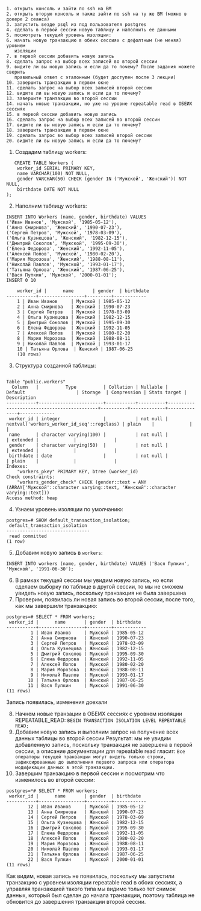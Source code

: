 ```azure
1. открыть консоль и зайти по ssh на ВМ
2. открыть вторую консоль и также зайти по ssh на ту же ВМ (можно в докере 2 сеанса)
3. запустить везде psql из под пользователя postgres
4. сделать в первой сессии новую таблицу и наполнить ее данными
5. посмотреть текущий уровень изоляции:
6. начать новую транзакцию в обеих сессиях с дефолтным (не меняя) уровнем
   изоляции
7. в первой сессии добавить новую запись
8. сделать запрос на выбор всех записей во второй сессии
9. видите ли вы новую запись и если да то почему? После задания можете сверить
   правильный ответ с эталонным (будет доступен после 3 лекции)
10. завершить транзакцию в первом окне
11. сделать запрос на выбор всех записей второй сессии
12. видите ли вы новую запись и если да то почему?
13. завершите транзакцию во второй сессии
14. начать новые транзакции, но уже на уровне repeatable read в ОБЕИХ сессиях
15. в первой сессии добавить новую запись
16. сделать запрос на выбор всех записей во второй сессии
17. видите ли вы новую запись и если да то почему?
18. завершить транзакцию в первом окне
19. сделать запрос во выбор всех записей второй сессии
20. видите ли вы новую запись и если да то почему?
```

1. Создадим таблицу workers:
```azure
   CREATE TABLE Workers (
    worker_id SERIAL PRIMARY KEY,
    name VARCHAR(100) NOT NULL,
    gender VARCHAR(50) CHECK (gender IN ('Мужской', 'Женский')) NOT NULL,
    birthdate DATE NOT NULL
);
```
2. Наполним таблицу workers:
```azure
INSERT INTO Workers (name, gender, birthdate) VALUES
('Иван Иванов', 'Мужской', '1985-05-12'),
('Анна Смирнова', 'Женский', '1990-07-23'),
('Сергей Петров', 'Мужской', '1978-03-09'),
('Ольга Кузнецова', 'Женский', '1982-12-15'),
('Дмитрий Соколов', 'Мужской', '1995-09-30'),
('Елена Федорова', 'Женский', '1992-11-05'),
('Алексей Попов', 'Мужской', '1980-02-20'),
('Мария Морозова', 'Женский', '1988-08-11'),
('Николай Павлов', 'Мужской', '1993-01-17'),
('Татьяна Орлова', 'Женский', '1987-06-25'),
('Вася Пупкин', 'Мужской', '2000-01-01');
INSERT 0 10
    
    worker_id |      name       | gender  | birthdate
-----------+-----------------+---------+------------
    1 | Иван Иванов     | Мужской | 1985-05-12
    2 | Анна Смирнова   | Женский | 1990-07-23
    3 | Сергей Петров   | Мужской | 1978-03-09
    4 | Ольга Кузнецова | Женский | 1982-12-15
    5 | Дмитрий Соколов | Мужской | 1995-09-30
    6 | Елена Федорова  | Женский | 1992-11-05
    7 | Алексей Попов   | Мужской | 1980-02-20
    8 | Мария Морозова  | Женский | 1988-08-11
    9 | Николай Павлов  | Мужской | 1993-01-17
    10 | Татьяна Орлова  | Женский | 1987-06-25
    (10 rows)
```

3. Структура созданной таблицы:
```azure
                                                                    Table "public.workers"
  Column   |          Type          | Collation | Nullable |                  Default                   | Storage  | Compression | Stats target | Description 
-----------+------------------------+-----------+----------+--------------------------------------------+----------+-------------+--------------+-------------
 worker_id | integer                |           | not null | nextval('workers_worker_id_seq'::regclass) | plain    |             |              | 
 name      | character varying(100) |           | not null |                                            | extended |             |              | 
 gender    | character varying(50)  |           | not null |                                            | extended |             |              | 
 birthdate | date                   |           | not null |                                            | plain    |             |              | 
Indexes:
    "workers_pkey" PRIMARY KEY, btree (worker_id)
Check constraints:
    "workers_gender_check" CHECK (gender::text = ANY (ARRAY['Мужской'::character varying::text, 'Женский'::character varying::text]))
Access method: heap
```

4. Узнаем уровень изоляции по умолчанию:
```azure
postgres=# SHOW default_transaction_isolation;
 default_transaction_isolation 
-------------------------------
 read committed
(1 row)
```

5.  Добавим новую запись в `workers`:
```azure
INSERT INTO workers (name, gender, birthdate) VALUES ('Вася Пупкин', 'Мужской', '1991-06-30');
```
6. В рамках текущей сессии мы увидим новую запись, но если сделаем выборку по таблице в другой сессии,
то мы не сможем увидеть новую запись, поскольку транзакция не была завершена
7. Проверим, появилась ли новая запись во второй сессии, после того, как мы завершили транзакцию:
```azure
postgres=# SELECT * FROM workers;
 worker_id |      name       | gender  | birthdate  
-----------+-----------------+---------+------------
         1 | Иван Иванов     | Мужской | 1985-05-12
         2 | Анна Смирнова   | Женский | 1990-07-23
         3 | Сергей Петров   | Мужской | 1978-03-09
         4 | Ольга Кузнецова | Женский | 1982-12-15
         5 | Дмитрий Соколов | Мужской | 1995-09-30
         6 | Елена Федорова  | Женский | 1992-11-05
         7 | Алексей Попов   | Мужской | 1980-02-20
         8 | Мария Морозова  | Женский | 1988-08-11
         9 | Николай Павлов  | Мужской | 1993-01-17
        10 | Татьяна Орлова  | Женский | 1987-06-25
        11 | Вася Пупкин     | Мужской | 1991-06-30
(11 rows)
```
Запись появилась, изменения доехали

8. Начнем новые транзации в ОБЕИХ сессиях с уровнем изоляции REPEATABLE_READ:
`BEGIN TRANSACTION ISOLATION LEVEL REPEATABLE READ;`
9. Добавим новую запись и выполним запрос на получение всех данных таблицы во второй сессии
Результат: мы не увидим добавленную запись, поскольку транзакция не завершена в первой сессии,
а описание документации для repeatable read гласит:
   `Все операторы текущей транзакции могут видеть только строки, зафиксированные до выполнения первого запроса или оператора модификации данных в этой транзакции.`
10. Завершим транзакцию в первой сессии и посмотрим что изменилось во второй сессии:
```azure
postgres=*# SELECT * FROM workers;
 worker_id |      name       | gender  | birthdate  
-----------+-----------------+---------+------------
        12 | Иван Иванов     | Мужской | 1985-05-12
        13 | Анна Смирнова   | Женский | 1990-07-23
        14 | Сергей Петров   | Мужской | 1978-03-09
        15 | Ольга Кузнецова | Женский | 1982-12-15
        16 | Дмитрий Соколов | Мужской | 1995-09-30
        17 | Елена Федорова  | Женский | 1992-11-05
        18 | Алексей Попов   | Мужской | 1980-02-20
        19 | Мария Морозова  | Женский | 1988-08-11
        20 | Николай Павлов  | Мужской | 1993-01-17
        21 | Татьяна Орлова  | Женский | 1987-06-25
        22 | Вася Пупкин     | Мужской | 2000-01-01
(11 rows)
```
Как видим, новая запись не появилась, поскольку мы запустили транзакцию 
с уровнем изоляции repeatable read в обоих сессиях, а управляя транзакцией такого типа
мы видимо только тот снимок данных, который был сделан до начала транзакции, поэтому таблица не обновится до завершения транзакции второй сессии.
